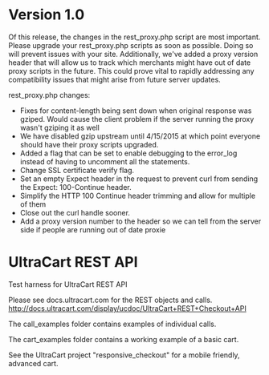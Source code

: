 Version 1.0
===========

Of this release, the changes in the rest_proxy.php script are most important.
Please upgrade your rest_proxy.php scripts as soon as possible.  Doing so will prevent issues with your site.  Additionally,
we've added a proxy version header that will allow us to track which merchants might have out of date proxy scripts in the
future.  This could prove vital to rapidly addressing any compatibility issues that might arise from future server updates.

rest_proxy.php changes:
* Fixes for content-length being sent down when original response was gziped.  Would cause the client problem if the server running the proxy wasn't gziping it as well
* We have disabled gzip upstream until 4/15/2015 at which point everyone should have their proxy scripts upgraded.
* Added a flag that can be set to enable debugging to the error_log instead of having to uncomment all the statements.
* Change SSL certificate verify flag.
* Set an empty Expect header in the request to prevent curl from sending the Expect: 100-Continue header.
* Simplify the HTTP 100 Continue header trimming and allow for multiple of them
* Close out the curl handle sooner.
* Add a proxy version number to the header so we can tell from the server side if people are running out of date proxie

UltraCart REST API
==================

Test harness for UltraCart REST API

Please see docs.ultracart.com for the REST objects and calls.
http://docs.ultracart.com/display/ucdoc/UltraCart+REST+Checkout+API

The call_examples folder contains examples of individual calls.

The cart_examples folder contains a working example of a basic cart.

See the UltraCart project "responsive_checkout" for a mobile friendly, advanced cart.


